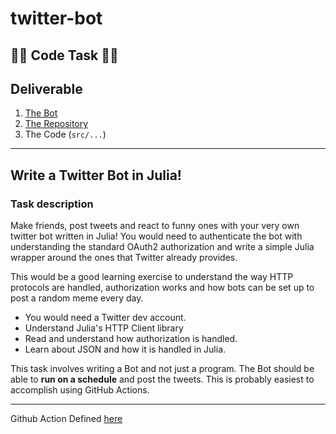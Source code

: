 # twitter-bot

## 👨‍💻 Code Task 👨‍💻

## Deliverable

1. [The Bot](https://twitter.com/sharmadhavs)
2. [The Repository](https://pseudocodenerd.github.io/julia-memebot-twitter/)
3. The Code (`src/...`)

<hr>

## Write a Twitter Bot in Julia! 

### Task description

Make friends, post tweets and react to funny ones with your very own twitter bot written in Julia! You would need to authenticate the bot with understanding the standard OAuth2 authorization and write a simple Julia wrapper around the ones that Twitter already provides.

This would be a good learning exercise to understand the way HTTP protocols are handled, authorization works and how bots can be set up to post a random meme every day.

- You would need a Twitter dev account.
- Understand Julia's HTTP Client library
- Read and understand how authorization is handled.
- Learn about JSON and how it is handled in Julia.
  
This task involves writing a Bot and not just a program. The Bot should be able to **run on a schedule** and post the tweets. This is probably easiest to accomplish using GitHub Actions.

<hr>

Github Action Defined [here](https://github.com/PseudoCodeNerd/julia-memebot-twitter/blob/master/.github/workflows/tweet_scheduler.yml)
